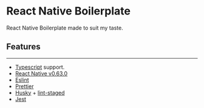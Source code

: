 # React Native Boilerplate

React Native Boilerplate made to suit my taste.

## Features
---
- [Typescript](https://www.typescriptlang.org/) support.
- [React Native v0.63.0](https://facebook.github.io/react-native/)
- [Eslint](https://eslint.org/)
- [Prettier](https://prettier.io/)
- [Husky](https://github.com/typicode/husky) + [lint-staged](https://github.com/okonet/lint-staged)
- [Jest](https://facebook.github.io/jest/)

